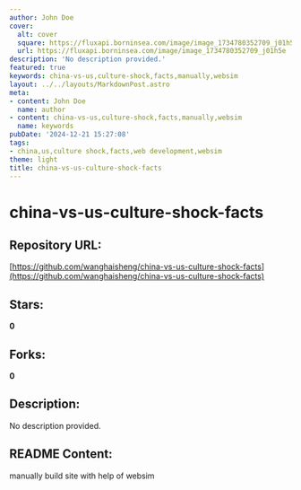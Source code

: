 ```yaml
---
author: John Doe
cover:
  alt: cover
  square: https://fluxapi.borninsea.com/image/image_1734780352709_j01h5e
  url: https://fluxapi.borninsea.com/image/image_1734780352709_j01h5e
description: 'No description provided.'
featured: true
keywords: china-vs-us,culture-shock,facts,manually,websim
layout: ../../layouts/MarkdownPost.astro
meta:
- content: John Doe
  name: author
- content: china-vs-us,culture-shock,facts,manually,websim
  name: keywords
pubDate: '2024-12-21 15:27:08'
tags:
- china,us,culture shock,facts,web development,websim
theme: light
title: china-vs-us-culture-shock-facts
---
```


# china-vs-us-culture-shock-facts

## Repository URL: 
[https://github.com/wanghaisheng/china-vs-us-culture-shock-facts](https://github.com/wanghaisheng/china-vs-us-culture-shock-facts)

## Stars: 
**0**

## Forks: 
**0**

## Description: 
No description provided.

## README Content: 
manually build site with help of websim

